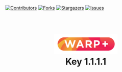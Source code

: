 [![Contributors](https://img.shields.io/github/contributors/truyem789/1.1.1.1svg?style=for-the-badge)](https://github.com/truyem789/1.1.1.1/graphs/contributors)
[![Forks](https://img.shields.io/github/forks/truyem789/1.1.1.1svg?style=for-the-badge)](https://github.com/truyem789/1.1.1.1/network/members)
[![Stargazers](https://img.shields.io/github/stars/truyem789/1.1.1.1svg?style=for-the-badge)](https://github.com/truyem789/1.1.1.1/stargazers)
[![Issues](https://img.shields.io/github/issues/truyem789/1.1.1.1svg?style=for-the-badge)](https://github.com/truyem789/1.1.1.1/issues)
<h1 align="center">
  <br>
  <a href="http://1.1.1.1"><img src="https://raw.githubusercontent.com/truyem789/1.1.1.1/main/Warp-plus-@4x.png" alt="Warp+" width="200"></a>
  <br>
  Key 1.1.1.1
  <br>
</h1>

